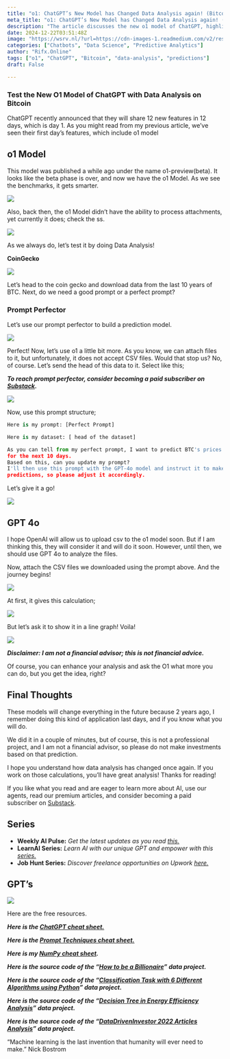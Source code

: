 ```yaml
---
title: "o1: ChatGPT’s New Model has Changed Data Analysis again! (Bitcoin Analysis!)"
meta_title: "o1: ChatGPT’s New Model has Changed Data Analysis again! (Bitcoin Analysis!)"
description: "The article discusses the new o1 model of ChatGPT, highlighting its enhanced capabilities for data analysis, specifically on Bitcoin. It outlines the models ability to process attachments and perform predictions using historical data. The author demonstrates how to utilize the o1 model alongside GPT-4o for analyzing Bitcoin price trends and visualizing the results. The article emphasizes the advancements in data analysis tools and encourages readers to explore these features while noting that the author is not a financial advisor."
date: 2024-12-22T03:51:48Z
image: "https://wsrv.nl/?url=https://cdn-images-1.readmedium.com/v2/resize:fit:800/1*c_NC21VlBAsUh1uy68v5gQ.jpeg"
categories: ["Chatbots", "Data Science", "Predictive Analytics"]
author: "Rifx.Online"
tags: ["o1", "ChatGPT", "Bitcoin", "data-analysis", "predictions"]
draft: False

---
```






### Test the New O1 Model of ChatGPT with Data Analysis on Bitcoin



ChatGPT recently announced that they will share 12 new features in 12 days, which is day 1\. As you might read from my previous article, we’ve seen their first day’s features, which include o1 model


## o1 Model

This model was published a while ago under the name o1\-preview(beta). It looks like the beta phase is over, and now we have the o1 Model. As we see the benchmarks, it gets smarter.

![](https://wsrv.nl/?url=https://cdn-images-1.readmedium.com/v2/resize:fit:800/1*PFRbsrUh03AvnPzq7cXjCw.png)

Also, back then, the o1 Model didn’t have the ability to process attachments, yet currently it does; check the ss.

![](https://wsrv.nl/?url=https://cdn-images-1.readmedium.com/v2/resize:fit:800/1*0AyvxEcozvhy3CN10vtOLg.png)

As we always do, let’s test it by doing Data Analysis!

**CoinGecko**

![](https://wsrv.nl/?url=https://cdn-images-1.readmedium.com/v2/resize:fit:800/1*_wc0PtmxKs-G1VeUMsRCUw.png)

Let’s head to the coin gecko and download data from the last 10 years of BTC. Next, do we need a good prompt or a perfect prompt?


### Prompt Perfector

Let’s use our prompt perfector to build a prediction model.

![](https://wsrv.nl/?url=https://cdn-images-1.readmedium.com/v2/resize:fit:800/1*NP011v_zXjeHmlW-qdD6nA.png)

Perfect! Now, let’s use o1 a little bit more. As you know, we can attach files to it, but unfortunately, it does not accept CSV files. Would that stop us? No, of course. Let’s send the head of this data to it. Select like this;

***To reach prompt perfector, consider becoming a paid subscriber on [Substack](https://www.learnwithmeai.com/subscribe).***

![](https://wsrv.nl/?url=https://cdn-images-1.readmedium.com/v2/resize:fit:800/1*jNaeiLIBd7fQEJJNo-5isA.png)

Now, use this prompt structure;


```python
Here is my prompt: [Perfect Prompt]

Here is my dataset: [ head of the dataset]

As you can tell from my perfect prompt, I want to predict BTC's prices 
for the next 10 days. 
Based on this, can you update my prompt? 
I'll then use this prompt with the GPT-4o model and instruct it to make 
predictions, so please adjust it accordingly.
```
Let’s give it a go!

![](https://wsrv.nl/?url=https://cdn-images-1.readmedium.com/v2/resize:fit:800/1*wv5RiYRjLkQX87e5QB6Edg.png)


## GPT 4o

I hope OpenAI will allow us to upload csv to the o1 model soon. But if I am thinking this, they will consider it and will do it soon. However, until then, we should use GPT 4o to analyze the files.

Now, attach the CSV files we downloaded using the prompt above. And the journey begins!

![](https://wsrv.nl/?url=https://cdn-images-1.readmedium.com/v2/resize:fit:800/1*kuwnpTW2gI_qhTzjFpm0CQ.png)

At first, it gives this calculation;

![](https://wsrv.nl/?url=https://cdn-images-1.readmedium.com/v2/resize:fit:800/1*WM6f87dB8kG7mHxA3EbAlA.png)

But let’s ask it to show it in a line graph! Voila!

![](https://wsrv.nl/?url=https://cdn-images-1.readmedium.com/v2/resize:fit:800/1*L0f85NN-LKsDvBocr3oRyA.png)

***Disclaimer: I am not a financial advisor; this is not financial advice.***

Of course, you can enhance your analysis and ask the O1 what more you can do, but you get the idea, right?


## Final Thoughts

These models will change everything in the future because 2 years ago, I remember doing this kind of application last days, and if you know what you will do.

We did it in a couple of minutes, but of course, this is not a professional project, and I am not a financial advisor, so please do not make investments based on that prediction.

I hope you understand how data analysis has changed once again. If you work on those calculations, you’ll have great analysis! Thanks for reading!

If you like what you read and are eager to learn more about AI, use our agents, read our premium articles, and consider becoming a paid subscriber on [Substack](https://www.learnwithmeai.com/subscribe).


## Series

* **Weekly AI Pulse:** *Get the latest updates as you read [this.](https://www.learnwithmeai.com/t/weekly-ai-pulse)*
* **LearnAI Series:** *Learn AI with our unique GPT and empower with this [series.](https://www.learnwithmeai.com/p/it-is-time-to-start-learnaiwithme)*
* **Job Hunt Series:** *Discover freelance opportunities on Upwork [here.](https://www.learnwithmeai.com/t/job-hunt-ai)*


## GPT’s

![](https://wsrv.nl/?url=https://cdn-images-1.readmedium.com/v2/resize:fit:800/0*2q6W14C9UoCcSmPG.png)

Here are the free resources.

***Here is the [ChatGPT cheat sheet.](https://gencay.ck.page/chatgpt)***

***Here is the [Prompt Techniques cheat sheet.](https://gencay.ck.page/prompt)***

***Here is my [NumPy cheat sheet](https://gencay.ck.page/).***

***Here is the source code of the “[How to be a Billionaire](https://gencay.ck.page/billionaire)” data project.***

***Here is the source code of the “[Classification Task with 6 Different Algorithms using Python](https://gencay.ck.page/bfd9d41fdc)” data project.***

***Here is the source code of the “[Decision Tree in Energy Efficiency Analysis](https://gencay.ck.page/2df5d07388)” data project.***

***Here is the source code of the “[DataDrivenInvestor 2022 Articles Analysis](https://gencay.ck.page/56510fbc8d)” data project.***

“Machine learning is the last invention that humanity will ever need to make.” Nick Bostrom


